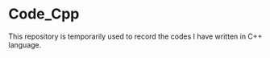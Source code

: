 # Code_Cpp

This repository is temporarily used to record the codes I have written in C++ language.
